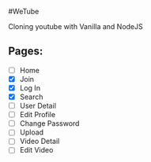 #WeTube

Cloning youtube with Vanilla and NodeJS

## Pages:

- [ ] Home
- [x] Join
- [x] Log In
- [x] Search
- [ ] User Detail
- [ ] Edit Profile
- [ ] Change Password
- [ ] Upload
- [ ] Video Detail
- [ ] Edit Video
